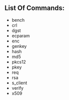 ## List Of Commands:
- bench
- crl
- dgst
- ecparam
- enc
- genkey
- hash
- md5
- pkcs12
- pkey
- req
- rsa
- s_client
- verify
- x509
